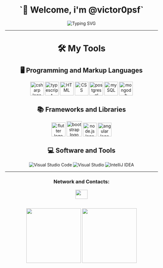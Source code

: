 
<h1 align="center">`👋 Welcome, i'm @victor0psf`</h1>
 <p align="center">
  <img src="https://readme-typing-svg.herokuapp.com?font=Fira+Code&size=20&pause=1000&color=00ADB5&center=true&vCenter=true&width=435&lines=Desenvolvedor+Full+Stack;Aberto+a+novos+desafios" alt="Typing SVG" />
</p>

---

<div align="center">
<h1>🛠️ My Tools</h1>
 
  ## 🖥️ Programming and Markup Languages
<img src="https://cdn.jsdelivr.net/gh/devicons/devicon/icons/csharp/csharp-original.svg" height="45" alt="csharp logo"/>
<img src=https://cdn.jsdelivr.net/gh/devicons/devicon@latest/icons/javascript/javascript-original.svg height="45" alt= typescript logo/>
<img src="https://cdn.jsdelivr.net/gh/devicons/devicon/icons/html5/html5-original.svg" height="45" alt= HTML logo/>
<img src="https://cdn.jsdelivr.net/gh/devicons/devicon@latest/icons/css3/css3-original.svg" height="45" alt= CSS logo/>
<img src="https://cdn.jsdelivr.net/gh/devicons/devicon@latest/icons/postgresql/postgresql-original-wordmark.svg" height="45" alt= postgresql logo/>
<img src="https://cdn.jsdelivr.net/gh/devicons/devicon@latest/icons/mysql/mysql-original.svg" height="45" alt= mySQL logo/>
<img src="https://cdn.jsdelivr.net/gh/devicons/devicon@latest/icons/mongodb/mongodb-original.svg" height="45" alt="mongodb logo"/>


## 📚 Frameworks and Libraries
<img src="https://cdn.jsdelivr.net/gh/devicons/devicon@latest/icons/flutter/flutter-original.svg" height="46" alt="flutter logo"/>
<img src="https://cdn.jsdelivr.net/gh/devicons/devicon@latest/icons/bootstrap/bootstrap-original.svg" height="50" alt="bootstrap logo"/>
<img src="https://cdn.jsdelivr.net/gh/devicons/devicon@latest/icons/nodejs/nodejs-original.svg" height="45" alt="node.js logo" />
<img src="https://cdn.jsdelivr.net/gh/devicons/devicon@latest/icons/angular/angular-original.svg" height="45" alt="angular logo" />
          

## 💻 Software and Tools
![Visual Studio Code](https://img.shields.io/badge/-Visual%20Studio%20Code-007ACC?style=for-the-badge&logo=visual-studio-code&logoColor=white)
![Visual Studio](https://img.shields.io/badge/-Visual%20Studio-5C2D91?style=for-the-badge&logo=visual-studio&logoColor=white)
![IntelliJ IDEA](https://img.shields.io/badge/-IntelliJ%20IDEA-000000?style=for-the-badge&logo=intellij-idea&logoColor=white)  
</div>

---
 
<div align="center">
   <h3>Network and Contacts:</h3>
  <a href="https://www.linkedin.com/in/victorpsf/" target='_blank'><img width="40" height="30" src="https://cdn.jsdelivr.net/gh/devicons/devicon@latest/icons/linkedin/linkedin-original.svg" target="_blank"></a> 
</div>

</br>

<p align="center">
  <img height="180em" src="https://github-readme-stats.vercel.app/api?username=victor0psf&show_icons=true&theme=radical"/>
  <img height="180em" src="https://github-readme-stats.vercel.app/api/top-langs/?username=victor0psf&layout=compact&langs_count=6&theme=radical"/>
</p>




